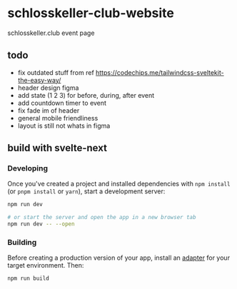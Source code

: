 # schlosskeller-club-website

schlosskeller.club event page

## todo

- fix outdated stuff from ref https://codechips.me/tailwindcss-sveltekit-the-easy-way/
- header design figma
- add state (1 2 3) for before, during, after event
- add countdown timer to event
- fix fade im of header
- general mobile friendliness
- layout is still not whats in figma

## build with svelte-next

### Developing

Once you've created a project and installed dependencies with `npm install` (or `pnpm install` or `yarn`), start a development server:

```bash
npm run dev

# or start the server and open the app in a new browser tab
npm run dev -- --open
```

### Building

Before creating a production version of your app, install an [adapter](https://kit.svelte.dev/docs#adapters) for your target environment. Then:

```bash
npm run build
```
